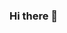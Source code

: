 ### Hi there 👋

<!--
**punarduttrajput/punarduttrajput** is a ✨ _special_ ✨ repository because its `README.md` (this file) appears on your GitHub profile.

Here are some ideas to get you started:

- 🔭 I’m currently working on MCN Solutions Pvt. ltd.
- 🌱 I’m currently learning Blockchain
- 👯 I’m looking to collaborate on 
- 📫 How to reach me:https://twitter.com/punarduttsays 
- 😄 Pronouns: Punar
-->
